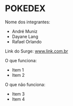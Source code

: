 # POKEDEX

Nome dos integrantes: 
- André Muniz
- Dayane Lang
- Rafael Orlando

Link do Surge: www.link.com.br

O que funciona:
- Item 1
- Item 2

O que não funciona: 
- Item 3
- Item 4
